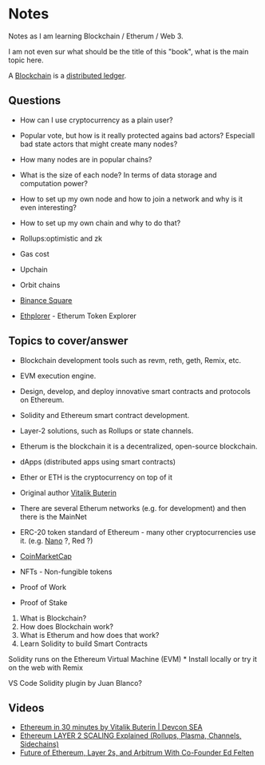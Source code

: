 # Notes

Notes as I am learning Blockchain / Etherum / Web 3.

I am not even sur what should be the title of this "book", what is the main topic here.

A [Blockchain](https://en.wikipedia.org/wiki/Blockchain) is a [distributed ledger](https://en.wikipedia.org/wiki/Distributed_ledger).


## Questions

* How can I use cryptocurrency as a plain user?

* Popular vote, but how is it really protected agains bad actors? Especiall bad state actors that might create many nodes?
* How many nodes are in popular chains?
* What is the size of each node? In terms of data storage and computation power?
* How to set up my own node and how to join a network and why is it even interesting?
* How to set up my own chain and why to do that?


* Rollups:optimistic and zk
* Gas cost
* Upchain
* Orbit chains
* [Binance Square](https://www.binance.com/en/square/post/22818689469889)
* [Ethplorer](https://ethplorer.io/) - Etherum Token Explorer



## Topics to cover/answer

* Blockchain development tools such as revm, reth, geth, Remix, etc.
* EVM execution engine.
* Design, develop, and deploy innovative smart contracts and protocols on Ethereum.
* Solidity and Ethereum smart contract development.
* Layer-2 solutions, such as Rollups or state channels.




* Etherum is the blockchain it is a decentralized, open-source blockchain.
* dApps  (distributed apps using smart contracts)
* Ether or ETH is the cryptocurrency on top of it

* Original author [Vitalik Buterin](https://en.wikipedia.org/wiki/Vitalik_Buterin)

* There are several Etherum networks (e.g. for development) and then there is the MainNet

* ERC-20 token standard of Ethereum - many other cryptocurrencies use it. (e.g. [Nano](https://nano.org/en) ?, Red ?)
* [CoinMarketCap](https://coinmarketcap.com/)

* NFTs - Non-fungible tokens

* Proof of Work
* Proof of Stake


1. What is Blockchain?
1. How does Blockchain work?
1. What is Etherum and how does that work?
1. Learn Solidity to build Smart Contracts

Solidity runs on the Ethereum Virtual Machine (EVM)
    * Install locally or try it on the web with Remix

VS Code Solidity plugin by Juan Blanco?


## Videos

* [Ethereum in 30 minutes by Vitalik Buterin | Devcon SEA](https://www.youtube.com/watch?v=ei3tDRMjw6k)
* [Ethereum LAYER 2 SCALING Explained (Rollups, Plasma, Channels, Sidechains)](https://www.youtube.com/watch?v=BgCgauWVTs0)
* [Future of Ethereum, Layer 2s, and Arbitrum With Co-Founder Ed Felten](https://www.youtube.com/watch?v=6qBdrtZYBbc)






